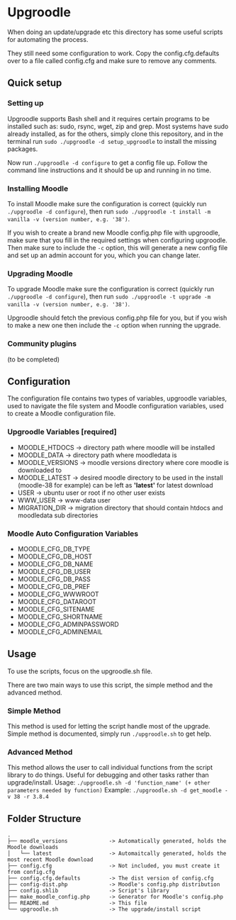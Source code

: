 # Upgroodle

When doing an update/upgrade etc this directory has some useful scripts for automating the process.

They still need some configuration to work. Copy the config.cfg.defaults over to a file called config.cfg and make sure to remove any comments.

## Quick setup

### Setting up

Upgroodle supports Bash shell and it requires certain programs to be installed such as: sudo, rsync, wget, zip and grep. Most systems have sudo already installed, as for the others, simply clone this repository, and in the terminal run `sudo ./upgroodle -d setup_upgroodle` to install the missing packages.

Now run `./upgroodle -d configure` to get a config file up. Follow the command line instructions and it should be up and running in no time.

### Installing Moodle

To install Moodle make sure the configuration is correct (quickly run `./upgroodle -d configure`), then run `sudo ./upgroodle -t install -m vanilla -v (version number, e.g. '38')`.

If you wish to create a brand new Moodle config.php file with upgroodle, make sure that you fill in the required settings when configuring upgroodle. Then make sure to include the `-c` option, this will generate a new config file and set up an admin account for you, which you can change later.

### Upgrading Moodle

To upgrade Moodle make sure the configuration is correct (quickly run `./upgroodle -d configure`), then run `sudo ./upgroodle -t upgrade -m vanilla -v (version number, e.g. '38')`.

Upgroodle should fetch the previous config.php file for you, but if you wish to make a new one then include the `-c` option when running the upgrade.

### Community plugins

(to be completed)

## Configuration

The configuration file contains two types of variables, upgroodle variables, used to navigate the file system and Moodle configuration variables, used to create a Moodle configuration file.

### Upgroodle Variables [**required**]
- MOODLE_HTDOCS -> directory path where moodle will be installed
- MOODLE_DATA -> directory path where moodledata is
- MOODLE_VERSIONS -> moodle versions directory where core moodle is downloaded to
- MOODLE_LATEST -> desired moodle directory to be used in the install (moodle-38 for example) can be left as **'latest'** for latest download
- USER -> ubuntu user or root if no other user exists
- WWW_USER -> www-data user
- MIGRATION_DIR -> migration directory that should contain htdocs and moodledata sub directories

### Moodle Auto Configuration Variables
- MOODLE_CFG_DB_TYPE
- MOODLE_CFG_DB_HOST
- MOODLE_CFG_DB_NAME
- MOODLE_CFG_DB_USER
- MOODLE_CFG_DB_PASS
- MOODLE_CFG_DB_PREF
- MOODLE_CFG_WWWROOT
- MOODLE_CFG_DATAROOT
- MOODLE_CFG_SITENAME
- MOODLE_CFG_SHORTNAME
- MOODLE_CFG_ADMINPASSWORD
- MOODLE_CFG_ADMINEMAIL

## Usage

To use the scripts, focus on the upgroodle.sh file.

There are two main ways to use this script, the simple method and the advanced method.

### Simple Method
This method is used for letting the script handle most of the upgrade. Simple method is documented, simply run `./upgroodle.sh` to get help.

### Advanced Method
This method allows the user to call individual functions from the script library to do things. Useful for debugging and other tasks rather than upgrade/install. 
Usage: `./upgroodle.sh -d 'function_name' (+ other parameters needed by function)`
Example: `./upgroodle.sh -d get_moodle -v 38 -r 3.8.4`

## Folder Structure

```console
.
├── moodle_versions             -> Automatically generated, holds the Moodle downloads
│   └── latest                  -> Automaitcally generated, holds the most recent Moodle download
├── config.cfg                  -> Not included, you must create it from config.cfg
├── config.cfg.defaults         -> The dist version of config.cfg
├── config-dist.php             -> Moodle's config.php distribution
├── config.shlib                -> Script's library
├── make_moodle_config.php      -> Generator for Moodle's config.php
├── README.md                   -> This file
└── upgroodle.sh                -> The upgrade/install script
```
